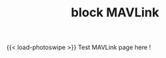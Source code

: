 ﻿---
linktitle: block MAVLink
title: block MAVLink
summary: block MAVLink for Simulink
weight: 10

tags:
    - rapid prototyping
    - model based design (MDB)
    - matlab
    - simulink
    - UAV
    - UxV
    - MAVLink
    - block


#aliases = ["project/inverted_pendulum_flywheels/"]

draft: false  # Is this a draft? true/false
toc: true  # Show table of contents? true/false
type: docs  # Do not modify.

#date = 2018-09-09T00:00:00
#lastmod = 2018-09-09T00:00:00

# math: true

# date = 2018-09-09T00:00:00
# lastmod = 2018-09-09T00:00:00

# GitRepo = "hugo"

sitemap:
    priority: 1

# Add menu entry to sidebar.
# parent = "inverted_pendulum_flywheels"
menu:
    uxv:
        parent: uxv-toolbox
        name: blocks        
        weight: 2
    uxv:
        parent: blocks
        name: MAVLink
        identifier: mavlink
        weight: 10 

---

<!-- Enable Photo Swipe + gallery features -->
{{< load-photoswipe >}}
Test MAVLink page here !
